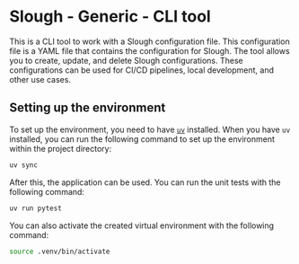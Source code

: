 # Slough - Generic - CLI tool

This is a CLI tool to work with a Slough configuration file. This configuration file is a YAML file that contains the configuration for Slough. The tool allows you to create, update, and delete Slough configurations. These configurations can be used for CI/CD pipelines, local development, and other use cases.
## Setting up the environment

To set up the environment, you need to have [`uv`](https://github.com/astral-sh/uv) installed. When you have `uv` installed, you can run the following command to set up the environment within the project directory:

```bash
uv sync
```

After this, the application can be used. You can run the unit tests with the following command:

```bash
uv run pytest
```

You can also activate the created virtual environment with the following command:

```bash
source .venv/bin/activate
```
